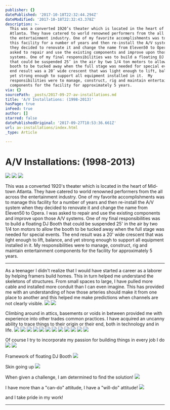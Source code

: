 ```yaml
---
publisher: {}
datePublished: '2017-10-18T22:32:44.294Z'
dateModified: '2017-10-18T22:32:43.378Z'
description: >-
  This was a converted 1920’s theater which is located in the heart of Mid-town
  Atlanta. They have catered to world renowned performers from the all across
  the entertainment industry. One of my favorite accomplishments was to manage
  this facility for a number of years and then re-install the A/V system when
  they decided to renovate it and change the name from Eleven50 to Opera. I was
  asked to repair and use the existing components and improve upon those A/V
  systems. One of my final responsibilities was to build a floating DJ Booth
  that could be suspended 25’ in the air by two 1/4 ton motors to allow the
  booth to be tucked away when the full stage was needed for special events. The
  end result was a 20’ wide crescent that was light enough to lift, balance, and
  yet strong enough to support all equipment installed in it.  My
  responsibilities were to manage, construct, rig and maintain entertainment
  components for the facility for approximately 5 years.
via: {}
sourcePath: _posts/2017-09-27-av-installations.md
title: 'A/V Installations: (1998-2013)'
hasPage: true
inFeed: true
author: []
starred: false
datePublishedOriginal: '2017-09-27T18:53:36.661Z'
url: av-installations/index.html
_type: Article

---
```

# A/V Installations: (1998-2013)
![](https://the-grid-user-content.s3-us-west-2.amazonaws.com/431233e4-b070-4cc1-a0e8-392b458066ea.jpg)
![](https://the-grid-user-content.s3-us-west-2.amazonaws.com/080fe441-b875-433b-a175-8a775da66542.jpg)
![](https://the-grid-user-content.s3-us-west-2.amazonaws.com/f64a2dba-46e8-4cce-bbac-b1859eae4213.jpg)

This was a converted 1920's theater which is located in the heart of Mid-town Atlanta. They have catered to world renowned performers from the all across the entertainment industry. One of my favorite accomplishments was to manage this facility for a number of years and then re-install the A/V system when they decided to renovate it and change the name from Eleven50 to Opera. I was asked to repair and use the existing components and improve upon those A/V systems. One of my final responsibilities was to build a floating DJ Booth that could be suspended 25' in the air by two 1/4 ton motors to allow the booth to be tucked away when the full stage was needed for special events. The end result was a 20' wide crescent that was light enough to lift, balance, and yet strong enough to support all equipment installed in it. My responsibilities were to manage, construct, rig and maintain entertainment components for the facility for approximately 5 years.

---

As a teenager I didn't realize that I would have started a career as a laborer by helping framers build homes. This in turn helped me understand the skeletons of structures. From small spaces to large, I have pulled more cable and installed more conduit than I can even imagine. This has provided me with an understanding of how those arteries should make it from one place to another and this helped me make predictions when channels are not clearly visible.
![](https://the-grid-user-content.s3-us-west-2.amazonaws.com/be14a74c-0373-4d97-83bf-4aa19eebb66c.jpg)
![](https://the-grid-user-content.s3-us-west-2.amazonaws.com/d5e0381d-32b8-4cda-99a3-5f2be6de87ab.jpg)

Climbing around in attics, basements or voids in between provided me with experience into other trades common practices. I have acquired an uncanny ability to trace things to their origin or their end, both in technology and in life.
![](https://the-grid-user-content.s3-us-west-2.amazonaws.com/1ce93a33-64f0-45b3-b431-bb0db6da3fe1.jpg)
![](https://the-grid-user-content.s3-us-west-2.amazonaws.com/f7b04b20-4290-437e-86d0-adf2d3c1dc68.jpg)
![](https://the-grid-user-content.s3-us-west-2.amazonaws.com/4d663576-dc77-4715-864c-5b66c5ff5ef8.jpg)
![](https://the-grid-user-content.s3-us-west-2.amazonaws.com/487550f3-6792-40ce-8099-966cd4788278.jpg)
![](https://the-grid-user-content.s3-us-west-2.amazonaws.com/0eb153b7-475a-40fd-8db2-2cd333a94d6d.jpg)
![](https://the-grid-user-content.s3-us-west-2.amazonaws.com/b01bdaa1-3896-4ed3-8eb5-65e4e67a18f2.jpg)
![](https://the-grid-user-content.s3-us-west-2.amazonaws.com/54987da2-1413-4673-b47a-d6c5f8ff6700.jpg)
![](https://the-grid-user-content.s3-us-west-2.amazonaws.com/56927840-08ac-435f-8145-c858c7c1ca11.jpg)
![](https://the-grid-user-content.s3-us-west-2.amazonaws.com/42a0a846-a99e-4873-87f3-bc160c78f53b.jpg)
![](https://the-grid-user-content.s3-us-west-2.amazonaws.com/95537fb9-5379-41a5-a520-2402898a91f0.jpg)
![](https://the-grid-user-content.s3-us-west-2.amazonaws.com/6b29ecc0-e216-45a5-9c3d-8e03f4db14b4.jpg)
![](https://s3-us-west-2.amazonaws.com/the-grid-img/p/0058b398bc3332629c87a70baae129280aa2162c.jpg)

Of course I try to incorporate my passion for building things in every job I do
![](https://the-grid-user-content.s3-us-west-2.amazonaws.com/2ca10de8-2761-46c1-9c5a-f129f53c7ae4.jpg)
![](https://the-grid-user-content.s3-us-west-2.amazonaws.com/1d1c09b5-7977-46ca-89fb-3d9c8d5d942f.jpg)

Framework of floating DJ Booth
![](https://the-grid-user-content.s3-us-west-2.amazonaws.com/1c5e185a-7fc4-4dd9-ac5e-9cbf15f3344c.jpg)

Skin going up
![](https://the-grid-user-content.s3-us-west-2.amazonaws.com/a5b43b78-0336-44b5-a81f-d3afc4c9995a.jpg)

When given a challenge, I am determined to find the solution!
![](https://the-grid-user-content.s3-us-west-2.amazonaws.com/6aa1298a-5e52-49bc-8c66-3ffc30772298.jpg)

I have more than a "can-do" attitude, I have a "will-do" attitude!
![](https://the-grid-user-content.s3-us-west-2.amazonaws.com/7c21ebc6-088f-46ed-bb4b-fdd38d553f99.jpg)

and I take pride in my work!

---